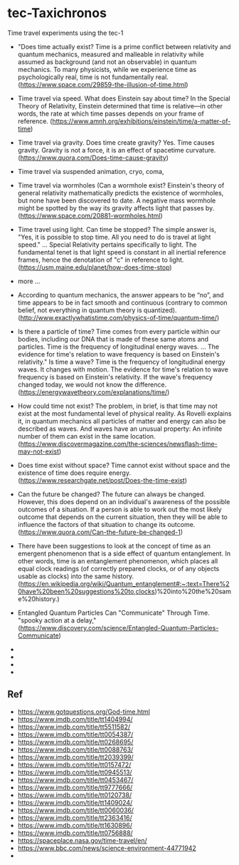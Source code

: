 # tec-Taxichronos
Time travel experiments using the tec-1

- "Does time actually exist? Time is a prime conflict between relativity and quantum mechanics, measured and malleable in relativity while assumed as background (and not an observable) in quantum mechanics. To many physicists, while we experience time as psychologically real, time is not fundamentally real. (https://www.space.com/29859-the-illusion-of-time.html)
- Time travel via speed. What does Einstein say about time? In the Special Theory of Relativity, Einstein determined that time is relative—in other words, the rate at which time passes depends on your frame of reference. (https://www.amnh.org/exhibitions/einstein/time/a-matter-of-time)
- Time travel via gravity. Does time create gravity? Yes. Time causes gravity. Gravity is not a force, it is an effect of spacetime curvature. (https://www.quora.com/Does-time-cause-gravity)
- Time travel via suspended animation, cryo, coma, 
- Time travel via wormholes (Can a wormhole exist? Einstein's theory of general relativity mathematically predicts the existence of wormholes, but none have been discovered to date. A negative mass wormhole might be spotted by the way its gravity affects light that passes by. (https://www.space.com/20881-wormholes.html)
- Time travel using light. Can time be stopped? The simple answer is, "Yes, it is possible to stop time. All you need to do is travel at light speed." ... Special Relativity pertains specifically to light. The fundamental tenet is that light speed is constant in all inertial reference frames, hence the denotation of "c" in reference to light. (https://usm.maine.edu/planet/how-does-time-stop)
- more ...
- According to quantum mechanics, the answer appears to be “no”, and time appears to be in fact smooth and continuous (contrary to common belief, not everything in quantum theory is quantized). (http://www.exactlywhatistime.com/physics-of-time/quantum-time/)
- Is there a particle of time? Time comes from every particle within our bodies, including our DNA that is made of these same atoms and particles. Time is the frequency of longitudinal energy waves. ... The evidence for time's relation to wave frequency is based on Einstein's relativity." Is time a wave? Time is the frequency of longitudinal energy waves. It changes with motion. The evidence for time's relation to wave frequency is based on Einstein's relativity. If the wave's frequency changed today, we would not know the difference. (https://energywavetheory.com/explanations/time/)
- How could time not exist? The problem, in brief, is that time may not exist at the most fundamental level of physical reality. As Rovelli explains it, in quantum mechanics all particles of matter and energy can also be described as waves. And waves have an unusual property: An infinite number of them can exist in the same location. (https://www.discovermagazine.com/the-sciences/newsflash-time-may-not-exist)
- Does time exist without space? Time cannot exist without space and the existence of time does require energy.(https://www.researchgate.net/post/Does-the-time-exist)
- Can the future be changed? The future can always be changed. However, this does depend on an individual's awareness of the possible outcomes of a situation. If a person is able to work out the most likely outcome that depends on the current situation, then they will be able to influence the factors of that situation to change its outcome. (https://www.quora.com/Can-the-future-be-changed-1)
- There have been suggestions to look at the concept of time as an emergent phenomenon that is a side effect of quantum entanglement. In other words, time is an entanglement phenomenon, which places all equal clock readings (of correctly prepared clocks, or of any objects usable as clocks) into the same history. (https://en.wikipedia.org/wiki/Quantum_entanglement#:~:text=There%20have%20been%20suggestions%20to,clocks)%20into%20the%20same%20history.)
- Entangled Quantum Particles Can "Communicate" Through Time. "spooky action at a delay," (https://www.discovery.com/science/Entangled-Quantum-Particles-Communicate)
- 

- 

-   
- 


## Ref
- https://www.gotquestions.org/God-time.html
- https://www.imdb.com/title/tt1404994/
- https://www.imdb.com/title/tt5511582/
- https://www.imdb.com/title/tt0054387/
- https://www.imdb.com/title/tt0268695/
- https://www.imdb.com/title/tt0088763/
- https://www.imdb.com/title/tt2039399/
- https://www.imdb.com/title/tt0157472/
- https://www.imdb.com/title/tt0945513/
- https://www.imdb.com/title/tt0453467/
- https://www.imdb.com/title/tt9777666/
- https://www.imdb.com/title/tt0120738/
- https://www.imdb.com/title/tt1409024/
- https://www.imdb.com/title/tt0060036/
- https://www.imdb.com/title/tt2363416/
- https://www.imdb.com/title/tt1630896/
- https://www.imdb.com/title/tt0756888/
- https://spaceplace.nasa.gov/time-travel/en/
- https://www.bbc.com/news/science-environment-44771942
- 

